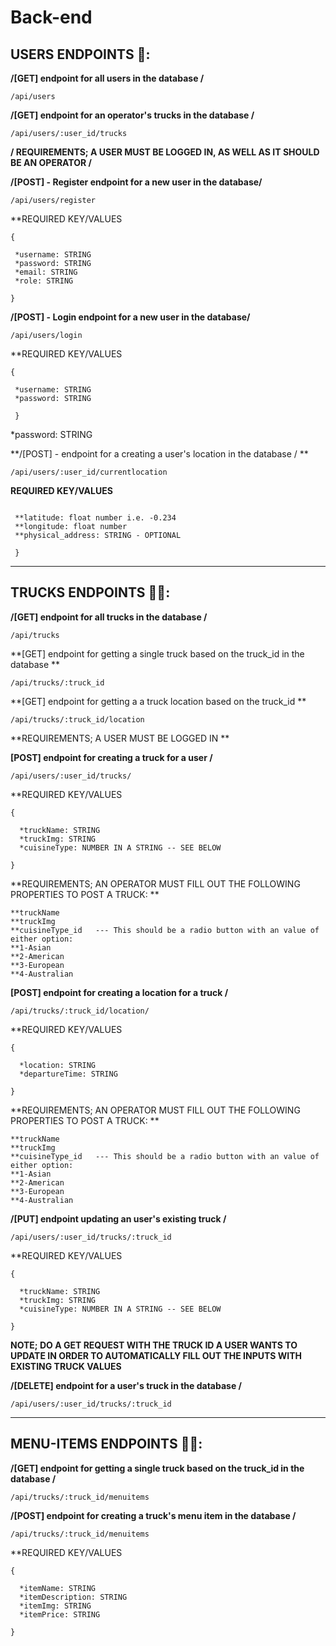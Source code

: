 # Back-end



## USERS ENDPOINTS 👤:

 **/[GET] endpoint for all users in the database /**
```
/api/users
```

**/[GET] endpoint for an operator's trucks in the database /**
```
/api/users/:user_id/trucks
```

**/ REQUIREMENTS; A USER MUST BE LOGGED IN, AS WELL AS IT SHOULD BE AN OPERATOR /**

**/[POST] - Register endpoint for a new user in the database/**
```
/api/users/register
```
**REQUIRED KEY/VALUES
```
{

 *username: STRING
 *password: STRING
 *email: STRING
 *role: STRING
 
}
```

**/[POST] - Login endpoint for a new user in the database/**
```
/api/users/login
```
**REQUIRED KEY/VALUES
```
{

 *username: STRING
 *password: STRING
 
 }
 ```
 *password: STRING

**/[POST] - endpoint for a creating a user's location in the database / **
```
/api/users/:user_id/currentlocation
```

**REQUIRED KEY/VALUES**

```{

 **latitude: float number i.e. -0.234
 **longitude: float number
 **physical_address: STRING - OPTIONAL
 
 }  
 ```


---------------------------------------------------------------------------
## TRUCKS ENDPOINTS 🚎🚌:

 **/[GET] endpoint for all trucks in the database /**

```
/api/trucks
```
**[GET] endpoint for getting a single truck based on the truck_id in the database **

```
/api/trucks/:truck_id
```

**[GET] endpoint for getting a a truck location based on the truck_id **

```
/api/trucks/:truck_id/location
```
**REQUIREMENTS; A USER MUST BE LOGGED IN **


 **[POST] endpoint for creating a truck for a user /**
 
```
/api/users/:user_id/trucks/
```

**REQUIRED KEY/VALUES
```
{

  *truckName: STRING
  *truckImg: STRING
  *cuisineType: NUMBER IN A STRING -- SEE BELOW
  
}
```

**REQUIREMENTS; AN OPERATOR MUST FILL OUT THE FOLLOWING PROPERTIES TO POST A TRUCK:  **
```
**truckName
**truckImg
**cuisineType_id   --- This should be a radio button with an value of either option:
**1-Asian
**2-American
**3-European
**4-Australian
```

 **[POST] endpoint for creating a location for a truck /**
 
```
/api/trucks/:truck_id/location/
```

**REQUIRED KEY/VALUES
```
{

  *location: STRING
  *departureTime: STRING
  
}
```

**REQUIREMENTS; AN OPERATOR MUST FILL OUT THE FOLLOWING PROPERTIES TO POST A TRUCK:  **
```
**truckName
**truckImg
**cuisineType_id   --- This should be a radio button with an value of either option:
**1-Asian
**2-American
**3-European
**4-Australian
```

 **/[PUT] endpoint updating an user's existing truck /**

```
/api/users/:user_id/trucks/:truck_id
```
**REQUIRED KEY/VALUES
```
{

  *truckName: STRING
  *truckImg: STRING
  *cuisineType: NUMBER IN A STRING -- SEE BELOW
  
}
```

**NOTE; DO A GET REQUEST WITH THE TRUCK ID A USER WANTS TO UPDATE IN ORDER TO AUTOMATICALLY FILL OUT THE INPUTS WITH EXISTING TRUCK VALUES**


 **/[DELETE] endpoint for a user's truck in the database /**

```
/api/users/:user_id/trucks/:truck_id
```


---------------------------------------------------------------------------
## MENU-ITEMS ENDPOINTS 🚎🚌:


**/[GET] endpoint for getting a single truck based on the truck_id in the database /**

```
/api/trucks/:truck_id/menuitems
```

**/[POST] endpoint for creating a truck's menu item in the database /**

```
/api/trucks/:truck_id/menuitems
```

**REQUIRED KEY/VALUES
```
{

  *itemName: STRING
  *itemDescription: STRING
  *itemImg: STRING
  *itemPrice: STRING
  
}
```
